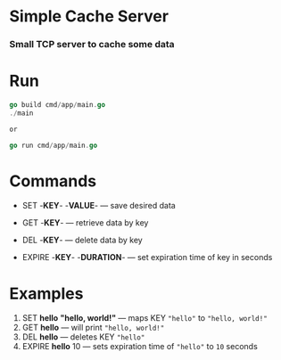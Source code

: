 # Simple Cache Server
### Small TCP server to cache some data

# Run
```go
go build cmd/app/main.go
./main

or

go run cmd/app/main.go
```

# Commands
* SET -**KEY**- -**VALUE**- — save desired data

* GET -**KEY**- — retrieve data by key

* DEL -**KEY**-  — delete data by key

* EXPIRE -**KEY**- -**DURATION**-  — set expiration time of key in seconds

# Examples

1. SET **hello** **"hello, world!"** — maps KEY ```"hello"``` to  ```"hello, world!" ```
2. GET **hello** — will print ```"hello, world!"```
3. DEL **hello** — deletes KEY ```"hello"```
4. EXPIRE **hello** 10 — sets expiration time of ```"hello"``` to ```10``` seconds